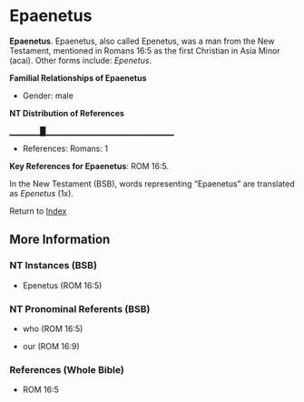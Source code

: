 # Epaenetus
**Epaenetus**. 
Epaenetus, also called Epenetus, was a man from the New Testament, mentioned in Romans 16:5 as the first Christian in Asia Minor (acai). 
Other forms include: 
*Epenetus*. 




**Familial Relationships of Epaenetus**


* Gender: male


**NT Distribution of References**

▁▁▁▁▁█▁▁▁▁▁▁▁▁▁▁▁▁▁▁▁▁▁▁▁▁▁
* References: Romans: 1



**Key References for Epaenetus**: 
ROM 16:5. 




In the New Testament (BSB), words representing “Epaenetus” are translated as 
*Epenetus* (1x). 


Return to [Index](00-Index.md)

## More Information

### NT Instances (BSB)

* Epenetus (ROM 16:5)



### NT Pronominal Referents (BSB)

* who (ROM 16:5)

* our (ROM 16:9)



### References (Whole Bible)

* ROM 16:5



